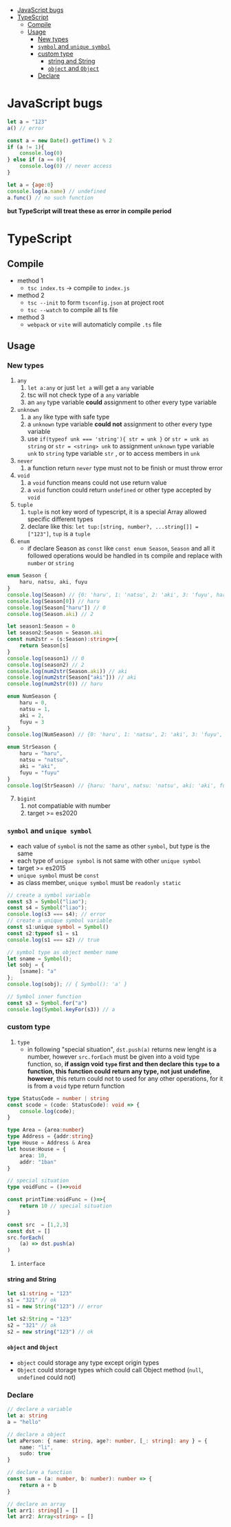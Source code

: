- [JavaScript bugs](#javascript-bugs)
- [TypeScript](#typescript)
  - [Compile](#compile)
  - [Usage](#usage)
    - [New types](#new-types)
    - [`symbol` and `unique symbol`](#symbol-and-unique-symbol)
    - [custom type](#custom-type)
      - [string and String](#string-and-string)
      - [`object` and `Object`](#object-and-object)
    - [Declare](#declare)


# JavaScript bugs
```javascript
let a = "123"
a() // error
```
```javascript
const a = new Date().getTime() % 2
if (a != 1){
    console.log(0)
} else if (a == 0){
    console.log(0) // never access
}
```
```javascript
let a = {age:0}
console.log(a.name) // undefined
a.func() // no such function
```
**but TypeScript will treat these as error in compile period**

# TypeScript
## Compile
- method 1
  - `tsc index.ts` -> compile to `index.js`
- method 2
  - `tsc --init` to form `tsconfig.json` at project root
  - `tsc --watch` to compile all ts file
- method 3
  - `webpack` or `vite` will automaticly compile `.ts` file

## Usage

### New types
1. `any`
   1. `let a:any` or just `let a` will get a `any` variable
   2. tsc will not check type of a `any` variable
   3. an `any` type variable **could** assignment to other every type variable
2. `unknown`
   1. a `any` like type with safe type
   2. a `unknown` type variable **could not** assignment to other every type variable
   3. use `if(typeof unk === 'string'){ str = unk }` or `str = unk as string` or `str = <string> unk` to assignment `unknown` type variable `unk` to `string` type variable `str` , or to access members in `unk`
3. `never`
   1. a function return `never` type must not to be finish or must throw error
4. `void`
   1. a `void` function means could not use return value
   2. a `void` function could return `undefined` or other type accepted by `void`
5. `tuple`
   1. `tuple` is not key word of typescript, it is a special Array allowed specific different types
   2. declare like this: `let tup:[string, number?, ...string[]] = ["123"]`, `tup` is a `tuple` 
6. `enum`
   - if declare Season as `const` like `const enum Season`, `Season` and all it followed operations would be handled in ts compile and replace with `number` or `string`
```typescript
enum Season {
    haru, natsu, aki, fuyu
}
console.log(Season) // {0: 'haru', 1: 'natsu', 2: 'aki', 3: 'fuyu', haru: 0, natsu: 1, aki: 2, fuyu: 3}
console.log(Season[0]) // haru
console.log(Season["haru"]) // 0
console.log(Season.aki) // 2

let season1:Season = 0
let season2:Season = Season.aki
const num2str = (s:Season):string=>{
    return Season[s]
}
console.log(season1) // 0
console.log(season2) // 2
console.log(num2str(Season.aki)) // aki
console.log(num2str(Season["aki"])) // aki
console.log(num2str(0)) // haru

enum NumSeason {
    haru = 0,
    natsu = 1,
    aki = 2,
    fuyu = 3
}
console.log(NumSeason) // {0: 'haru', 1: 'natsu', 2: 'aki', 3: 'fuyu', haru: 0, natsu: 1, aki: 2, fuyu: 3}

enum StrSeason {
    haru = "haru",
    natsu = "natsu",
    aki = "aki",
    fuyu = "fuyu"
}
console.log(StrSeason) // {haru: 'haru', natsu: 'natsu', aki: 'aki', fuyu: 'fuyu'}
```
7. `bigint`
   1. not compatiable with number
   2. target >= es2020
### `symbol` and `unique symbol`
- each value of `symbol` is not the same as other `symbol`, but type is the same
- each type of `unique symbol` is not same with other `unique symbol`
- target >= es2015
- `unique symbol` must be `const`
- as class member, `unique symbol` must be `readonly static`
```typescript
// create a symbol variable
const s3 = Symbol("liao");
const s4 = Symbol("liao");
console.log(s3 === s4); // error
// create a unique symbol variable
const s1:unique symbol = Symbol()
const s2:typeof s1 = s1
console.log(s1 === s2) // true

// symbol type as object member name
let sname = Symbol();
let sobj = {
    [sname]: "a"
};
console.log(sobj); // { Symbol(): 'a' }

// Symbol inner function
const s3 = Symbol.for("a")
console.log(Symbol.keyFor(s3)) // a
```
### custom type
1. `type`
   - in following "special situation", `dst.push(a)` returns new lenght is a number, however `src.forEach` must be given into a void type function, so, **if assign void `type` first and then declare this `type` to a function, this function could return any type, not just undefine**, **however**, this return could not to used for any other operations, for it is from a `void` type return function
```typescript
type StatusCode = number | string
const scode = (code: StatusCode): void => {
    console.log(code);
}

type Area = {area:number}
type Address = {addr:string}
type House = Address & Area
let house:House = {
    area: 10,
    addr: "1ban"
}

// special situation
type voidFunc = ()=>void

const printTime:voidFunc = ()=>{
    return 10 // special situation
}

const src  = [1,2,3]
const dst = []
src.forEach(
    (a) => dst.push(a)
)
```
1. `interface`

#### string and String
```typescript
let s1:string = "123"
s1 = "321" // ok
s1 = new String("123") // error

let s2:String = "123"
s2 = "321" // ok
s2 = new string("123") // ok
```

#### `object` and `Object`
- `object` could storage any type except origin types
- `Object` could storage types which could call Object method (`null`, `undefined` could not)

### Declare
```typescript
// declare a variable
let a: string
a = "hello"

// declare a object
let aPerson: { name: string, age?: number, [_: string]: any } = {
    name: "li",
    sudo: true
}

// declare a function
const sum = (a: number, b: number): number => {
    return a + b
}

// declare an array
let arr1: string[] = []
let arr2: Array<string> = []
```